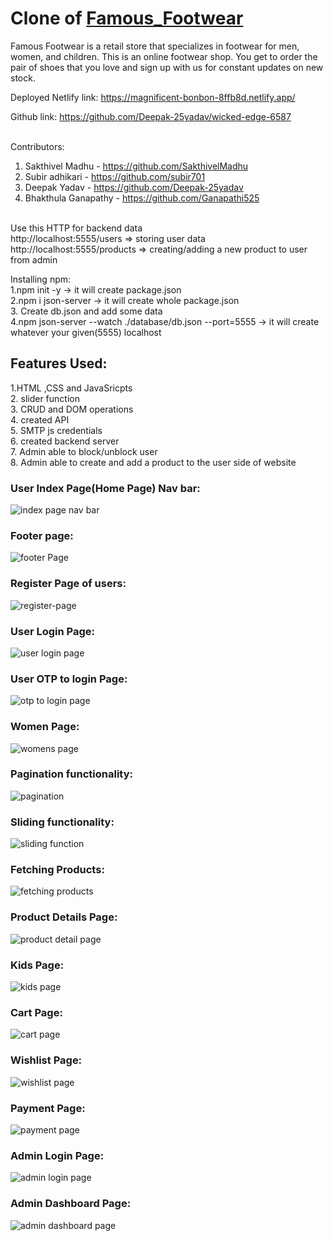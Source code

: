 # Clone of [Famous_Footwear](https://www.famousfootwear.com/)

Famous Footwear is a retail store that specializes in footwear for men, women, and children. This is an online footwear shop. You get to order the pair of shoes that you love and sign up with us for constant updates on new stock.<br>

Deployed Netlify link: https://magnificent-bonbon-8ffb8d.netlify.app/   <br>

Github link: https://github.com/Deepak-25yadav/wicked-edge-6587   <br><br>

Contributors: <br>
1. Sakthivel Madhu - https://github.com/SakthivelMadhu <br>
2. Subir adhikari - https://github.com/subir701 <br>
3. Deepak Yadav - https://github.com/Deepak-25yadav <br>
4. Bhakthula Ganapathy - https://github.com/Ganapathi525 <br><br>


Use this HTTP for backend data <br>
http://localhost:5555/users => storing user data <br>
http://localhost:5555/products => creating/adding a new product to user from admin <br>

Installing npm:<br>
1.npm init -y -> it will create package.json <br>
2.npm i json-server -> it will create whole package.json<br>
3. Create db.json and add some data<br>
4.npm json-server --watch ./database/db.json --port=5555 -> it will create whatever your given(5555) localhost





## Features Used: <br>
1.HTML ,CSS and JavaSricpts <br>
2. slider function <br>
3. CRUD and DOM operations <br>
4. created API <br>
5. SMTP js credentials <br>
6. created backend server <br>
7. Admin able to block/unblock user  <br>
8. Admin able to create and add a product to the user side of website <br> 



### User Index Page(Home Page) Nav bar: <br>
![index page nav bar](https://user-images.githubusercontent.com/62326876/213937765-1cb6cf5e-157d-40ad-82f8-955a530b025a.png) <br>

### Footer page: <br>
![footer Page](https://user-images.githubusercontent.com/62326876/213937788-20021385-3487-45d2-9e39-0538aa97daa3.png) <br>

### Register Page of users: <br>
![register-page](https://user-images.githubusercontent.com/62326876/213937813-551c7d5e-a2d3-4808-956c-f41b581415f6.png) <br>

### User Login Page: <br>
![user login page](https://user-images.githubusercontent.com/62326876/213937831-0e703793-89d8-4ad4-8ae8-a8d94f31e8b5.png) <br>

### User OTP to login Page: <br>
![otp to login page](https://user-images.githubusercontent.com/62326876/213937851-91cd3ec3-3909-4a6d-bc17-f3122678bfdd.png) <br>

### Women Page: <br>
![womens page](https://user-images.githubusercontent.com/62326876/213937875-dd0b390d-ec6d-4278-872c-32e7bab51492.png) <br>

### Pagination functionality: <br>
![pagination](https://user-images.githubusercontent.com/62326876/213937899-cc492031-d09c-41f6-899a-e3b317edc706.png) <br>

### Sliding functionality: <br>
![sliding function](https://user-images.githubusercontent.com/62326876/213937922-b545bfdc-e234-4d5b-affe-23d5c4465206.png) <br>

### Fetching Products: <br>
![fetching products](https://user-images.githubusercontent.com/62326876/213937954-7691ff39-38ea-4749-b22a-160d68ac69ce.png) <br>

### Product Details Page: <br>
![product detail page](https://user-images.githubusercontent.com/62326876/213937983-c9c73f52-ad5a-474e-a1a6-3fe493ae60b7.png) <br>

### Kids Page: <br>
![kids page](https://user-images.githubusercontent.com/62326876/213938000-7d896cbc-2060-4f62-bca1-e84f055e93a6.png) <br>

### Cart Page: <br>
![cart page](https://user-images.githubusercontent.com/62326876/213938026-be66dbf1-bb37-4e6c-98bd-b2982aa04ff1.png) <br>

### Wishlist Page: <br>
![wishlist page](https://user-images.githubusercontent.com/62326876/213938043-53fbcd3c-ee3b-4380-b696-44f9afaff1e1.png) <br>

### Payment Page: <br>
![payment page](https://user-images.githubusercontent.com/62326876/213938060-4aa988b0-82a0-40c6-9a21-288a77930daa.png) <br>

### Admin Login Page: <br>
![admin login page](https://user-images.githubusercontent.com/62326876/213938079-51eb625e-5497-4f11-9f4a-21b5fbb4cf33.png) <br>

### Admin Dashboard Page: <br>
![admin dashboard page](https://user-images.githubusercontent.com/62326876/213938098-e6f72875-abda-4cbe-8880-b8e846472ab0.png) <br>






